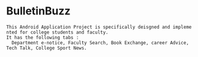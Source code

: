 #   BulletinBuzz
    This Android Application Project is specifically deisgned and impleme nted for college students and faculty.
    It has the following tabs :
      Department e-notice, Faculty Search, Book Exchange, career Advice, Tech Talk, College Sport News.
